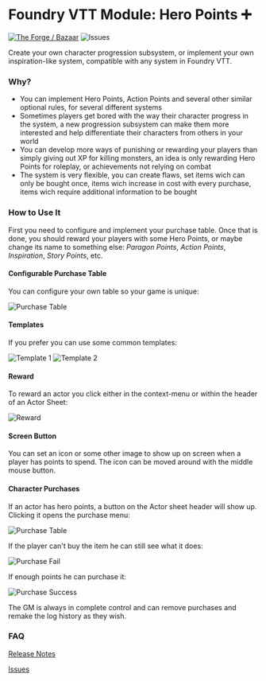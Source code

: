 # Foundry VTT Module: Hero Points ➕

[![The Forge / Bazaar](https://img.shields.io/badge/The%20Forge-Bazaar-lightgray?logo=data%3Aimage%2Fpng%3Bbase64%2CiVBORw0KGgoAAAANSUhEUgAAADAAAAAwCAYAAABXAvmHAAAAAXNSR0IArs4c6QAAEuhJREFUaEO1Wgl4VOW5fv%2BzzZk5s2YyWUhIGMJiEI2UVBZBqdWqT7V9ull7bW%2BfWltuW9RMqAVuW4t20aoXAgSV1mtva6u2Xru4XJcqiqgUUpQlbA0hkH2STCazz5ztv8%2F%2FT0DBCFXpgTyHM3Py%2F9%2F7fe%2B3%2FhD8C66WlpaZmqZdVigUFqVSKaeqqs9blvXyd7%2F73YNneztyNha85557NEVRLnG73ZdWVVV93O%2F3n9%2FT0yMUCgXs37%2Ff0HVdzufzVJKkPeFw%2BCXbtl90uVxbli5dmv2w%2B3MAX%2FjCF8RFixbNI4TsvPnmmwunW%2FTee%2B8tlWW5AcA5qqqeqyhKYygUOvfYsWOumpoayLIMj8eDbDaLZDqJffv3mUbekDKZDAghYHcGzO12p30%2B31uBQKBNFMX9AA5RStsjkcjY6fZfvXq15Pf765xO55GlS5caHMD69esdbrc7b5pmplAo9AiCEAeQMU2TgZEppRql1G3bdnmhUCg1TVNiQpSVlcHpdPL78PAwysvLQUWKhJHE9kNt2PzsS0hlkghXhhGeHEa4KoxCMo%2Fe3l4IgsBBMsCBQACVlZWIRqOW0%2BkcFgRh0O12J3RdT3s8HlOSJCaDB0CJbdu1Xq%2FXrSiK82tf%2B1qeA1i9erUQCoWyJSUljlwuh3g8DkopLMuCKIrI5%2FPQNA2GYSCRSHBN2raNYGkQqseJZCGFjv4OdB87hn3%2F2I%2B8kYcgCVyRhAig1IZtUsiijNryGlSFJmFy1WT4nD7EBkaQzWQRDAahKArfk11sT5fLxffx%2B%2F1cHnZn7%2FX29tLa2lr52muvtU74wMaNGwctyyqfOrMOm9%2FYjGw%2BC4EIXFPUohBEAclkEul0mn%2BXyqUQTQ4hnh4DJRSiIoJwmQkIAYgoQBRE9gjTMIqsoABlPzaFpVvsTQQ9AVQFq%2BFxuuFUnXA6nPB4mbLBlWdYOigBBIi4cvEncHAvjwPJ5cuX%2B4q7jV8PPfTQ%2FkwmUy96JNz56F3QdYMLXtyUFrUpEBCR8PuJZ%2FYZKX4myTJEUYAgixAlif0qVIfIARm6Adu0UMgb%2FIevaNMTa3N87NkGwPZll%2FD2nr6AC8uuuBnxvjhjw9Hm5ubwSQA2btz4ummaCxW%2FAz957Gdw%2BZzIpfMQJREQxi3BNjFNiLIEhypDUSVkszpkh1x8jwgcDN%2B4yB8okgDZIUARBfhKFEiKgNhAGsPRFJxOGYl4FvmceRKQE048rt6q2hKMDqYRuSqCxMAYo9qby5cvn3sSgA0bNjxNKf2kI6Dijt%2F%2FFP4KL9w%2BJ7I5i1uBUcg0LK5pxm%2BHQ4RDEZHXTa4qOk6dcblPGFdRJKgKoDgEaKoM1SVBVQXkswa8XhUUFLmcgWzGAMkKSOQyMCyLW0MQCd%2FX0G107B3AD6%2F9PkaODbPA8VJzc%2FNlp1rgYcuyvuwOevCD3%2F4IrqATmt8Ly7QgKwJsjoORmy0sQpIJ5ygDZDPTc4UTfHPBYkgCwf3btvJnRiEmsCILcDnZXYRDFiEr4gmnoISgWglhlrsCfx3de9xd%2BN02LOza2Y%2FejhGsvu42RI8NMgo9HolErj0JQGtr6zrbtm%2F2hnxY9asfgFHJHfAWqSgQKA5xXFDC6SJKhFGYf8d9ghB8Y%2F7F%2BOwiN2McHn15DL%2FdvR2aKsLlZBQjcCqEC8%2B%2BZ0oZZzrm%2BKbh6oYQXmhPYMfofu4zRbcjMA0Tu3f2o%2BfgMH7yldsR649BkqRfRCKRpScBWL9%2B%2Fe0AbispK8GK%2F14FOeCANg6ACehwStxBWZQTpONOLBQde9yR77rmk5hzDvNCIJej%2BPmTh9Ee74HmZHQDJFGAQ2Z0FLkDM1pdPqkRC2eKSKcJ1mzfAZvY8BgejIlJ6LqNQt7EP%2FYNou%2FgCO7%2B%2Bl2I9g4yAHc1NTWtOpVCt5im2VISKsFtv7kdtodCK%2FEWQ6lE4NJkTgmLvi0wM73AfsSiBaaXlOPu6xqgqkWA0WHg1j%2B9CslF4VAEsNRQjAkiRFB8JjwP889jUYqg7RDwxJFtmK5WIyC48VzPLpimBVOn6D4Ww0hHAnd85UcY6htiTvy9pqame061wL8D%2BHUgGMCdv78baUcG7oAPoixwzROxyFvmVAo3PwGFAEliHCOocAWw7GMLUV9tQJaPkwPY%2FFYBjx3aDpejGMlEgUKUBFxT1YiLzpc50EzGxvqt%2B1DrrsDHp%2Fvw0%2Bd3IpZLwrIoDMPGWCyLZGcW379uFfq6e6Gq6jcikciDJwFYs2bNNaIoPunz%2BbDp%2BV%2BizxiAN%2BiDqEjFpCQyYQVI4yBYFGJan%2BT244aFF%2BLcyTYcDiAeBxSFQtOKVsjmbKx58RCG9FE4VcJ9xkVdWL5kNlwu5shA20EBf%2B7chsj8RowkXbjj%2BWdgU4uH12zWQC5dgDQiYdlV3%2BYli6Ion29qanriJAAtLS0XE0K2sNrmzzv%2BgvbEAXhLA5CY00kC17woi5BEkVul1u%2FHVy%2B8EOeFKZxOgtgosP1IHk8ceAufnTEHn5ynngjnL%2F09jyd7d8LpELh3Lqn4CK78SPH70TjBujd2olooQ0WwBE91tEHWHVhQMwPEBP606030DEYxRazFFbMu45WApmkfi0Qir5wK4HxBEHY7HA5s69iOV3pehSfog6RIECQWNpkFRFR5%2Fbjxovk4L2xD00QMjxD87UgWT3e%2BCVaYMD7LRMDyefO5w77RlcSr0XYeeVSZZW2KG89djMqgicMDIp47sgdjVgqSJWJJdQNmlKlwOwtoO2ziga1bkEoXEB9O4cLgRzCnqoHXRoqiNDQ1Ne05CQArkxVFGdI0jXSNduF3O38PTykDIHMnnRoqxQ2L5qMhzOghYiAqYMfRFJ7t2g2L2MX6BywTsxqGBXBWDxVDLXNcCTanICuXLi6ZjbfGjiBJsyCUYqZnCj593iSUBIDeAQm%2FemMPDgz1IJ01kU3riEWTuLhyAWaUTOdWczgc1c3NzX0nAWB1dmlp6Wg4HPZ0RjvR8mIrPCE%2FJFnCvClT8cPPzYKmCVzwrYfj2NK%2FlwNjzsycjWlfIqQoJCvuCIVlF2M90zp75hHreJnBdqdAQ6AOn74gBIeDYs9hB36z%2BzXEWc%2Bgs7rJ5Bl6qD%2BOxRULMUXj%2FYbtdrtdx%2FuWkzqy%2B%2B%2B%2Fv%2B%2Fyyy%2Bf9Nzrz6Hlr61wB72cQlPKglj5icXY1jWEV%2FraeRmhysUcYNpMyxQspLIMzJMUK4cYAFq0AMvTbCNmGEGg3JF5VQqgHCGYpo4MLWDUSCE6lAGoAIcqYXQ4C8M0MTqUxqLyBah1TWYARletWlVKmFbeWY2yh2eeeebo4OBgbfdYDx7Z9Ri0oBcOVYFLk8BqGpaIVBdLSsXSgJHGBoWYlXiMZ%2BUx07nAxS0KbfLP3gYxXnGfcHD2j4KqIzqcQ2wki0zGALUtaJrCa6B8TkcuWcAl1YsxzT%2BVATh86623Frl0KoCHH37477FYbO5AdhCP7%2F0jvGU%2BeHwqFLVYbbL4L8tM%2BCJVmMNeWjkb18z1wMEizAe8XtiewxOH%2F8Yh9%2FQlECr1IsfCZ97ESHQMudEMrpx%2BBSoc5SwH7FixYsW8CQHcd999z%2Bm6fkVvshd%2FbP8LQrUl8PhcqC%2BdhOsbZ53oHt7Ju6k15EMJzzN2VMedr%2B%2FgNByIpqBpTmTSOtIp5sAJ6Gkdn66%2FBl5bYwBeWLly5RUTAti4ceNjuq5%2FMW7E8fCOR1A9MwSP3wW36sTdn1qMksDbGfYDKnvCXzNNG7FRglfax%2FC7XdsQLFWRydoY7BuDbVFkRjL44vmfhUY1Vgc9tmLFii9NCKC1tXWTruvfzNIsHnztV6iZXYFAsFhdNlSEceX0MOqnspB5VqYxE4L5xxGCda%2FtQOdgFLm0DiKIiHfH8NULr4eQJ2ya8UBzc%2FO33ssCP9d1%2FXuWbKP1hftQfV45giEPRBZdWMikwPWz5uGyxrez7Nm0BFvLsmy8uD2Hn7%2F0AgiR%2BPNIRxTLLvsWsqMZ%2BHy%2BOyORyH9OCKClpYV98VPIwH0vPYDQOUH4Ay5ICmteWCpiPSzBqkVLMKuuWDafzSs%2BRvA%2FW47hqT07Icoyn2QYuonE4RHcdOUypEdTzALfa25u5pXou6JQS0vLtwFslBwSHtj8S6g1DpSWeyFLACWsEmWlgACXouBT0y%2FA3BoVFWVnB8JonOKuZ3ah7UgXnJoKwyx2Y3pBh96dwzc%2B9nVkkxlWB52oRN8FYO3atdcD%2BK3b48amzQ8i68mhqjYIh0OGzZMT4dUo70cgwkNdaL1%2BzodGkE4DLS8fwo7OTli8F5aQz5uwDRt6rgAhSnH9%2FC9Bz%2BtsVnRtU1PT4%2B9lgasppU%2BVhIJ4ZPMj6Bb7UFHlg5fRSBR43c8aeJZdLSLAQSTcfulCVFcWh1Ef9OodELHyub9iYCABn1fjGTqdLo5hcukcfCkPvvjRz%2FOhmtvtvjwSibw4IYC1a9deBOC1qtoq%2FPr%2FHsYR0gWPz4nJ4VKoDoH3xBYVYJi0mGFZZpZEXFffiDKfE8SwMLvu9GASCR0HB2Q%2BrMpm8lwZg6kMHtm5nZfagYAGXbc4ADY%2FSscSqCU1uKRuMXRdZ2PIxltuuWXnhADWrFlzLhuwsjHiloNb8VZ6N5yaA9NmBln8HW%2B2CQoWhX18lMIGWbzXJbikbDr%2BbWHgjIb49atR7B3rgkFtmCYwOJSGrpvwe9iYhXAArJEZG80gl8hgtqsecyov4LOjkpKSqTfddFPXhADGJ8%2FDpmli%2F9ABvD6yDRXVfng8KlweB6cRITZ0g4ANBnXWH%2FOeWODF3Q31F2J%2B%2FRnlx%2F5Oggf3vcG1n0gW0D%2BYxpRqD0wqwDJNGDpFJmtguDfGa6G5%2Fjk4JzCTL%2Bzz%2BQLvnGCflJHGS%2BqYaZre3b178EbsbwifU86dp6zCy2edrKEwWAQlQnECyPpckUARBKxePA8V5WcGwGL7I1uH0Z7txJHuNGzLRmWFG5bJphkm74P1goneoyMo5HQsKJ2HGlc143%2B%2Brq7OzYa6E1qAfbhhw4a9uq7P7kocxbMdL2BWYxUvrJwuB3w%2BlU%2FNLLs4wKVC0aFFQcBnpl6Aqz%2FqOrP0429kMhYebxvEo21voq62qBy2dj7PpuJsRmqj61AU6XgWV02%2FAgEwJngOrFy5ctY7N3lXTbBu3bqnLMu6ukB0PLjlIYSm%2BxGq8CEeT8PtVaG5VZ4dWV5g0zkWlWYFKvHtxeETjfw%2Fi4LNjra25%2FBi3x5kDRMFk%2FmEXZxeGza6u0YQ70rixiU3wEwbrBN7atWqVZ86LYCWlpa7LMtawRzmlYNbcNjsRMWUINd%2BOlngnZfb60RQ8uLSGTNwQU05gu4CvN4PHkqHhin29Bbw9KG9SOTTKOgGRqJpjPSPYaZzJi6qW4B0Ko3S0tKfNTc3f%2F9MFlho2%2Fbr7DDDEm20dbShfWQfRI8Ixe3gQ65QyI%2Fm%2BYvg9ynvTuenNhmnmuO4zSlvm2HbjILFlzZ39OLp3bsw3JeAnbLQUHke5k6di%2BRIgs9hS0tL50QikV2nBUApJa2trU%2FmcjmW1PiJiS3Z6B7uwUhyBEfT3dBdOjzlbt4v%2BzxuENGCbVs8U7NDDjZKt9kf2%2BYFoE1NPuVm2TvgVXjvnMwa0K08sjmKCq%2BGvs5RWHER00vrEFD9qPBXIh1jvYHG13G5XO%2Biz7tKiePIxk8dm0zT%2FJZhGFUsrDIgDJCkyjg2fBRdo0cxgCj8VX64PAJEiRV6xQLPMPPHp7Mn6Z81%2BYKqFU9sbIp8GshGU5gi16ImMBl%2ByQ%2BnrPKzMzbeSaVSLHH1e73edV6vdz07E3svg07od3%2F4wx%2FE%2Fv7%2BRjYJIYRcE4vFFlqWJbKDOcM0kBfy6En14lCiA9pkDS5NALVzJ4BMtGhBV2CZArJHM7igrAEXzVmA7oPdGI2Nwuv1slNMe9q0aa8RQv5IKX15bGysffXq1e9Z%2Br6vzmTNmjXTCCE3ptPpG0zTDLGTSnYySZwEbw7uwq7uXfDV%2BqE6LVhWjucKZjU2fGF%2FDYMg0a8jLITRUNsAI6UjEU%2FwEkGSpJH6%2BvpfiqK4admyZcf%2B2Uj2vgC8k2KCIHw5l8vdDGAWOzlkXNUdOjZ3bMH%2B%2Fv0ITNIgKhZs04ZNLKQGTASzIcwomwEkKacIOzOuqKg47PF47ldV9Rff%2Bc530v%2Bs4O%2BZyN7PAoxiAwMDn1NVdbUsy%2FWMAlPrpuJA%2FwE82%2FY8jhid0A0T3qyGet8s%2BImPH6lGo1GEw%2BFDZWVlt8Xj8f89HUXOJM8HssCpi27atEnO5XJf8vl8PxZFsWZ0dBRLLl%2FCgezd3Q4XdaK%2Fq59pG319fSM1NTUtkyZN%2Bq%2BJnPJMAr8vJ36%2Fi61fv94bDAZXNDY2NsdiMZXF7ra%2Ft6H7WDcbh%2Biapq2llN65cuXKxPtd%2B73ePysWOHXxDRs2nDNlypT7KaVL2tvbkcvltpeUlPzHqUnobID4lwBggrH%2FvlBTU%2FOVXC5nDg8PP%2FpheH46oP8P6e5JqTHuIaMAAAAASUVORK5CYII%3D&labelColor=darkgreen)](https://forge-vtt.com/bazaar/package/hero-points) ![Issues](https://img.shields.io/github/issues/elizeuangelo/fvtt-module-hero-points-faq)

Create your own character progression subsystem, or implement your own inspiration-like system, compatible with any system in Foundry VTT.

### Why?

-   You can implement Hero Points, Action Points and several other similar optional rules, for several different systems
-   Sometimes players get bored with the way their character progress in the system, a new progression subsystem can make them more interested and help differentiate their characters from others in your world
-   You can develop more ways of punishing or rewarding your players than simply giving out XP for killing monsters, an idea is only rewarding Hero Points for roleplay, or achievements not relying on combat
-   The system is very flexible, you can create flaws, set items wich can only be bought once, items wich increase in cost with every purchase, items wich require additional information to be bought

### How to Use It

First you need to configure and implement your purchase table. Once that is done, you should reward your players with some Hero Points, or maybe change its name to something else: _Paragon Points_, _Action Points_, _Inspiration_, _Story Points_, etc.

#### Configurable Purchase Table

You can configure your own table so your game is unique:

![Purchase Table](./assets/imgs/config.png)

#### Templates

If you prefer you can use some common templates:

![Template 1](./assets/imgs/templates-1.png)
![Template 2](./assets/imgs/templates-2.png)

#### Reward

To reward an actor you click either in the context-menu or within the header of an Actor Sheet:

![Reward](./assets/imgs/reward-context.png)

#### Screen Button

You can set an icon or some other image to show up on screen when a player has points to spend. The icon can be moved around with the middle mouse button.

#### Character Purchases

If an actor has hero points, a button on the Actor sheet header will show up. Clicking it opens the purchase menu:

![Purchase Table](./assets/imgs/purchase-table.png)

If the player can't buy the item he can still see what it does:

![Purchase Fail](./assets/imgs/purchase-fail.png)

If enough points he can purchase it:

![Purchase Success](./assets/imgs/purchase-success.png)

The GM is always in complete control and can remove purchases and remake the log history as they wish.

### FAQ

[Release Notes](https://raw.githubusercontent.com/elizeuangelo/fvtt-module-hero-points-faq/master/releases.md)

[Issues](https://github.com/elizeuangelo/fvtt-module-hero-points-faq/issues)
